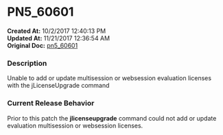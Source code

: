 # PN5_60601

**Created At:** 10/2/2017 12:40:13 PM  
**Updated At:** 11/21/2017 12:36:54 AM  
**Original Doc:** [pn5_60601](https://docs.jbase.com/36526-5-6-2-release-notes/pn5_60601)  


### Description

Unable to add or update multisession or websession evaluation licenses with the jLicenseUpgrade command



### Current Release Behavior

Prior to this patch the **jlicenseupgrade** command could not add or update evaluation multisession or websession licenses.
